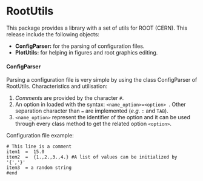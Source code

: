 # RootUtils
This package provides a library with a set of utils for ROOT (CERN). This release include the following objects:
* __ConfigParser:__ for the parsing of configuration files.
* __PlotUtils:__ for helping in figures and root graphics editing.

#### ConfigParser
Parsing a configuration file is very simple by using the class ConfigParser of RootUtils. Characteristics and utilisation:
1. *Comments* are provided by the character `#`.
2. An option in loaded with the syntax: ```<name_option>=<option> ```.
Other separation character than `=` are implemented (*e.g.* `:` and `TAB`).
3. ```<name_option>``` represent the identifier of the option and it can be used through every class method to get the related option ```<option>```.

Configuration file example:
```
# This line is a comment
item1  =  15.0
item2  =  {1.,2.,3.,4.} #A list of values can be initialized by '{','}'
item3  = a random string
#end
```
